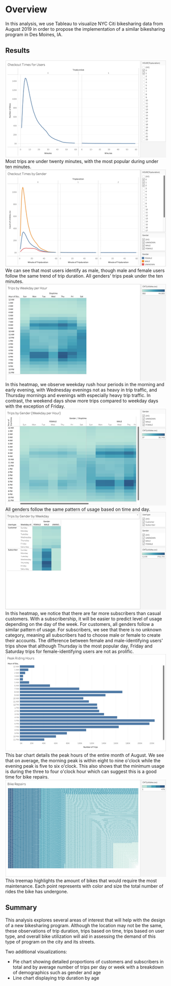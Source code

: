 # Overview
In this analysis, we use Tableau to visualize NYC Citi bikesharing data from August 2019 in order to propose the implementation of a similar bikesharing program in Des Moines, IA.

## Results

![Checkout Times for Users](/images/1.jpg)
Most trips are under twenty minutes, with the most popular during under ten minutes.
![Checkout Times by Gender](/images/2.jpg)
We can see that most users identify as male, though male and female users follow the same trend of trip duration. All genders' trips peak under the ten minutes.
![Trips by Weekday per Hour](/images/3.jpg)
In this heatmap, we observe weekday rush hour periods in the morning and early evening, with Wednesday evenings not as heavy in trip traffic, and Thursday mornings and evenings with especially heavy trip traffic. In contrast, the weekend days show more trips compared to weekday days with the exception of Friday. 
![Trips by Gender by Weekday per Hour](/images/4.jpg)
All genders follow the same pattern of usage based on time and day.
![Trips by Gender by Weekday](/images/5.jpg)
In this heatmap, we notice that there are far more subscribers than casual customers. With a subscribership, it will be easier to predict level of usage depending on the day of the week. For customers, all genders follow a similar pattern of usage. For subscribers, we see that there is no unknown category, meaning all subscribers had to choose male or female to create their accounts. The difference between female and male-identifying users' trips show that although Thursday is the most popular day, Friday and Saturday trips for female-identifying users are not as prolific.
![Peak Riding Hours](/images/6.jpg)
This bar chart details the peak hours of the entire month of August. We see that on average, the morning peak is within eight to nine o'clock while the evening peak is five to six o'clock. This also shows that the minimum usage is during the three to four o'clock hour which can suggest this is a good time for bike repairs.
![Bike Repairs](/images/7.jpg)
This treemap highlights the amount of bikes that would require the most maintenance. Each point represents with color and size the total number of rides the bike has undergone. 



## Summary
This analysis explores several areas of interest that will help with the design of a new bikesharing program. Although the location may not be the same, these observations of trip duration, trips based on time, trips based on user type, and overall bike utilization will aid in assessing the demand of this type of program on the city and its streets.

Two additional visualizations:
- Pie chart showing detailed proportions of customers and subscribers in total and by average number of trips per day or week with a breakdown of demographics such as gender and age
- Line chart displaying trip duration by age